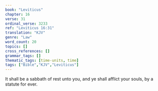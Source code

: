 ```yaml
---
book: "Leviticus"
chapter: 16
verse: 31
ordinal_verse: 3233
ref: "Leviticus 16:31"
translation: "KJV"
genre: "Law"
word_count: 20
topics: []
cross_references: []
grammar_tags: []
thematic_tags: [time-units, time]
tags: ["Bible","KJV","Leviticus"]
---
```

It shall be a sabbath of rest unto you, and ye shall afflict your souls, by a statute for ever.
